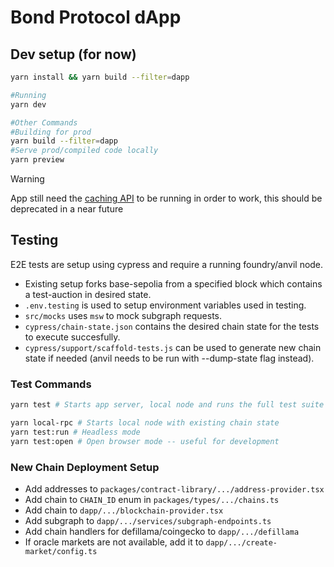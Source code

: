 # Bond Protocol dApp

## Dev setup (for now)

```bash
yarn install && yarn build --filter=dapp

#Running
yarn dev

#Other Commands
#Building for prod
yarn build --filter=dapp
#Serve prod/compiled code locally
yarn preview
```

> [!WARNING]
> App still need the [caching API](https://github.com/Bond-Protocol/api) to be running in order to work, this should be deprecated in a near future

## Testing

E2E tests are setup using cypress and require a running foundry/anvil node.

- Existing setup forks base-sepolia from a specified block which contains a test-auction in desired state.
- `.env.testing` is used to setup environment variables used in testing.
- `src/mocks` uses `msw` to mock subgraph requests.
- `cypress/chain-state.json` contains the desired chain state for the tests to execute succesfully.
- `cypress/support/scaffold-tests.js` can be used to generate new chain state if needed (anvil needs to be run with --dump-state flag instead).

### Test Commands

```sh
yarn test # Starts app server, local node and runs the full test suite in headless mode

yarn local-rpc # Starts local node with existing chain state
yarn test:run # Headless mode
yarn test:open # Open browser mode -- useful for development
```

### New Chain Deployment Setup

- Add addresses to `packages/contract-library/.../address-provider.tsx`
- Add chain to `CHAIN_ID` enum in `packages/types/.../chains.ts`
- Add chain to `dapp/.../blockchain-provider.tsx`
- Add subgraph to `dapp/.../services/subgraph-endpoints.ts`
- Add chain handlers for defillama/coingecko to `dapp/.../defillama`
- If oracle markets are not available, add it to `dapp/.../create-market/config.ts`
